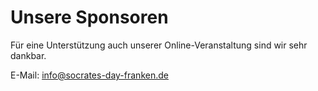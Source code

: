 # Unsere Sponsoren

Für eine Unterstützung auch unserer Online-Veranstaltung sind wir sehr dankbar.

E-Mail: info@socrates-day-franken.de

